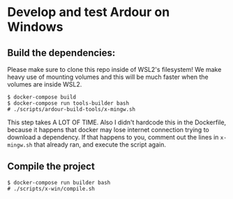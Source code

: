 # Develop and test Ardour on Windows

## Build the dependencies:

Please make sure to clone this repo inside of WSL2's filesystem!
We make heavy use of mounting volumes and this will be much faster when the volumes are inside WSL2.

```
$ docker-compose build
$ docker-compose run tools-builder bash
# ./scripts/ardour-build-tools/x-mingw.sh
```
This step takes A LOT OF TIME.
Also I didn't hardcode this in the Dockerfile, because it happens
that docker may lose internet connection trying to download a dependency.
If that happens to you, comment out the lines in `x-mingw.sh` that already ran, and execute the script again.

## Compile the project

```
$ docker-compose run builder bash
# ./scripts/x-win/compile.sh
```
